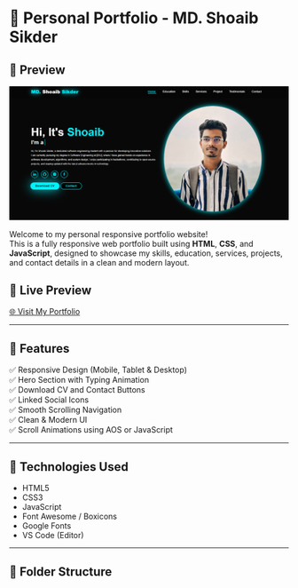# 💼 Personal Portfolio - MD. Shoaib Sikder

## 📸 Preview

![Portfolio Screenshot](portfolio-preview.png)

Welcome to my personal responsive portfolio website!  
This is a fully responsive web portfolio built using **HTML**, **CSS**, and **JavaScript**, designed to showcase my skills, education, services, projects, and contact details in a clean and modern layout.

## 🔗 Live Preview

[🌐 Visit My Portfolio](https://shoaibsikder.github.io/My-Portfolio/)

---

## 📂 Features

✅ Responsive Design (Mobile, Tablet & Desktop)  
✅ Hero Section with Typing Animation  
✅ Download CV and Contact Buttons  
✅ Linked Social Icons  
✅ Smooth Scrolling Navigation  
✅ Clean & Modern UI  
✅ Scroll Animations using AOS or JavaScript

---

## 🧰 Technologies Used

- HTML5
- CSS3
- JavaScript
- Font Awesome / Boxicons
- Google Fonts
- VS Code (Editor)

---

## 📁 Folder Structure
